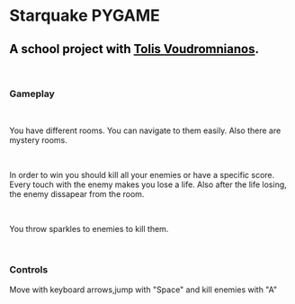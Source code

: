 <h1>Starquake PYGAME</h1>
<h2><span style="color: #000000;">A school project with <a style="color: #000000;" href="https://github.com/AVoudromnianos">Tolis Voudromnianos</a>.</span></h2>
<p><br></p>
<h3><strong>Gameplay</strong></h3>
<p><br></p>
<p>You have different rooms. You can navigate to them easily. Also there are mystery rooms.</p>
<p><br></p>
<p>In order to win you should kill all your enemies or have a specific score. Every touch with the enemy makes you lose a life. Also after the life losing, the enemy dissapear from the room.</p>
<p><br></p>
<p>You throw sparkles to enemies to kill them.</p>
<p><br></p>
<h3><strong>Controls</strong></h3>
<p>Move with keyboard arrows,jump with &quot;Space&quot; and kill enemies with &quot;A&quot;</p>
